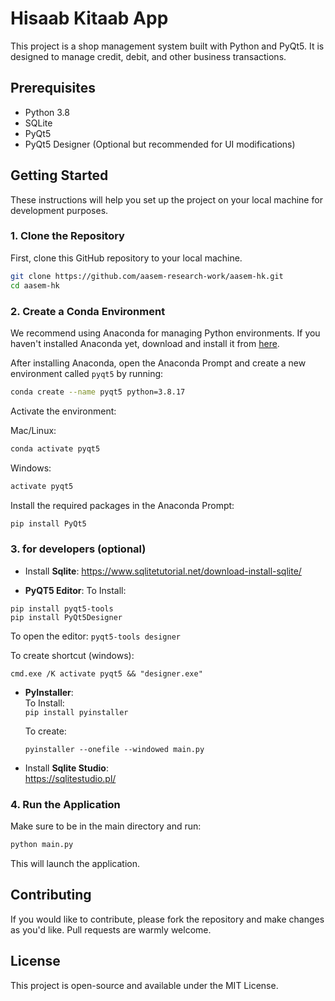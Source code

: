 # Hisaab Kitaab App

This project is a shop management system built with Python and PyQt5. It is designed to manage credit, debit, and other business transactions.

## Prerequisites

- Python 3.8
- SQLite
- PyQt5
- PyQt5 Designer (Optional but recommended for UI modifications)

## Getting Started

These instructions will help you set up the project on your local machine for development purposes.

### 1. Clone the Repository

First, clone this GitHub repository to your local machine.

```bash
git clone https://github.com/aasem-research-work/aasem-hk.git
cd aasem-hk
```

### 2. Create a Conda Environment

We recommend using Anaconda for managing Python environments. If you haven't installed Anaconda yet, download and install it from [here](https://www.anaconda.com/products/distribution).

After installing Anaconda, open the Anaconda Prompt and create a new environment called `pyqt5` by running:

```bash
conda create --name pyqt5 python=3.8.17
```

Activate the environment:

Mac/Linux:  
```bash
conda activate pyqt5
```

Windows:  
```bash
activate pyqt5
```

Install the required packages in the Anaconda Prompt:

```bash
pip install PyQt5
```

### 3. for developers (optional)


- Install **Sqlite**: https://www.sqlitetutorial.net/download-install-sqlite/
  
- **PyQT5 Editor**:
To Install:  
```
pip install pyqt5-tools
pip install PyQt5Designer
```

To open the editor:
```pyqt5-tools designer```

To create shortcut (windows):
```
cmd.exe /K activate pyqt5 && "designer.exe"
```
- **PyInstaller**:  
  To Install:  
   ```pip install pyinstaller```

  To create:
  ```
  pyinstaller --onefile --windowed main.py
  ```

- Install **Sqlite Studio**:  
  https://sqlitestudio.pl/

  



  

### 4. Run the Application

Make sure to be in the main directory and run:

```bash
python main.py
```

This will launch the application. 

## Contributing

If you would like to contribute, please fork the repository and make changes as you'd like. Pull requests are warmly welcome.

## License

This project is open-source and available under the MIT License.


